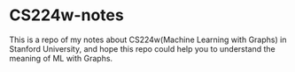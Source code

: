 # CS224w-notes
This is a repo of my notes about CS224w(Machine Learning with Graphs) in Stanford University, and hope this repo could help you to understand the meaning of ML with Graphs.
